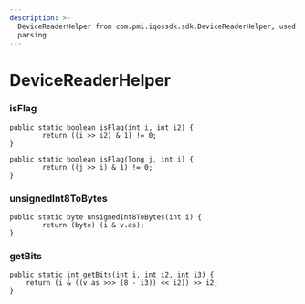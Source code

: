 ```yaml
---
description: >-
  DeviceReaderHelper from com.pmi.iqossdk.sdk.DeviceReaderHelper, used for value
  parsing
---
```


# DeviceReaderHelper

### isFlag

```text
public static boolean isFlag(int i, int i2) {
        return ((i >> i2) & 1) != 0;
}

public static boolean isFlag(long j, int i) {
        return ((j >> i) & 1) != 0;
}
```

### unsignedInt8ToBytes

```text
public static byte unsignedInt8ToBytes(int i) {
        return (byte) (i & v.as);
}
```

### getBits

```text
public static int getBits(int i, int i2, int i3) {
    return (i & ((v.as >>> (8 - i3)) << i2)) >> i2;
}
```

